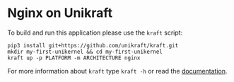 # Nginx on Unikraft

To build and run this application please use the `kraft` script:

    pip3 install git+https://github.com/unikraft/kraft.git
    mkdir my-first-unikernel && cd my-first-unikernel
    kraft up -p PLATFORM -m ARCHITECTURE nginx

For more information about `kraft` type ```kraft -h``` or read the
[documentation](http://docs.unikraft.org).
